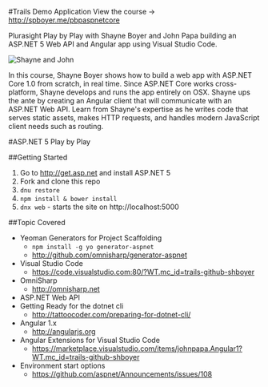 #Trails Demo Application
View the course -> http://spboyer.me/pbpaspnetcore

Plurasight Play by Play with Shayne Boyer and John Papa building an ASP.NET 5 Web API and Angular app
using Visual Studio Code.

![Shayne and John](https://pbs.twimg.com/media/CaXYM8gUMAA6ua1.jpg)

In this course, Shayne Boyer shows how to build a web app with ASP.NET Core 1.0 from scratch, in real time. Since ASP.NET Core works cross-platform, Shayne develops and runs the app entirely on OSX. Shayne ups the ante by creating an Angular client that will communicate with an ASP.NET Web API. Learn from Shayne's expertise as he writes code that serves static assets, makes HTTP requests, and handles modern JavaScript client needs such as routing.

#ASP.NET 5 Play by Play

##Getting Started
1. Go to http://get.asp.net and install ASP.NET 5
1. Fork and clone this repo
1. `dnu restore`
1. `npm install & bower install`
1. `dnx web` - starts the site on http://localhost:5000

##Topic Covered
* Yeoman Generators for Project Scaffolding
    * `npm install -g yo generator-aspnet`
    * http://github.com/omnisharp/generator-aspnet
* Visual Studio Code
    * https://code.visualstudio.com:80/?WT.mc_id=trails-github-shboyer
* OmniSharp
    * http://omnisharp.net
* ASP.NET Web API
* Getting Ready for the dotnet cli
    * http://tattoocoder.com/preparing-for-dotnet-cli/
* Angular 1.x
    * http://angularjs.org
* Angular Extensions for Visual Studio Code
    * https://marketplace.visualstudio.com/items/johnpapa.Angular1?WT.mc_id=trails-github-shboyer
* Environment start options
    * https://github.com/aspnet/Announcements/issues/108
    


